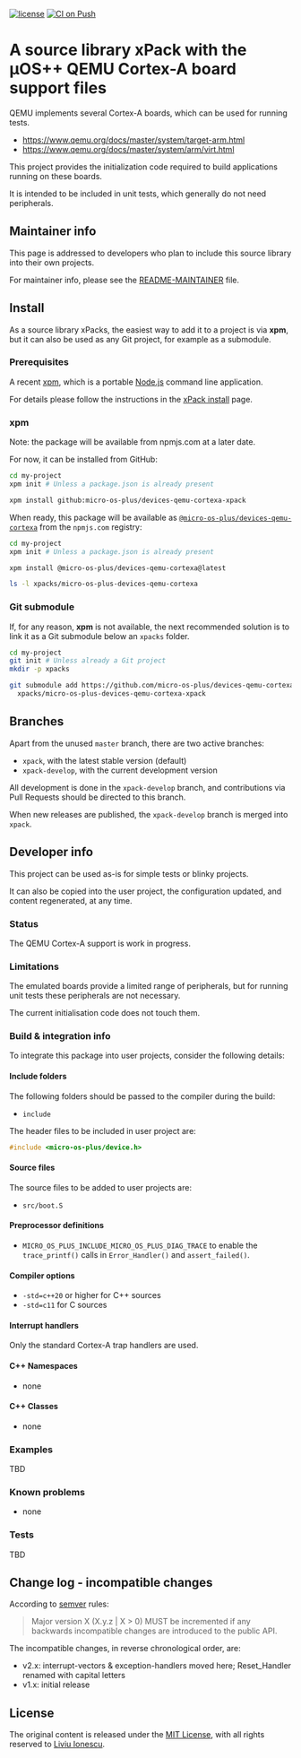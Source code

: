 [![license](https://img.shields.io/github/license/micro-os-plus/devices-qemu-cortexa-xpack)](https://github.com/micro-os-plus/devices-qemu-cortexa-xpack/blob/xpack/LICENSE)
[![CI on Push](https://github.com/micro-os-plus/devices-qemu-cortexa-xpack/workflows/CI%20on%20Push/badge.svg)](https://github.com/micro-os-plus/devices-qemu-cortexa-xpack/actions?query=workflow%3A%22CI+on+Push%22)

# A source library xPack with the µOS++ QEMU Cortex-A board support files

QEMU implements several Cortex-A boards, which can be used for running
tests.

- <https://www.qemu.org/docs/master/system/target-arm.html>
- <https://www.qemu.org/docs/master/system/arm/virt.html>

This project provides the initialization code required to build
applications running on these boards.

It is intended to be included in unit tests, which generally do not
need peripherals.

## Maintainer info

This page is addressed to developers who plan to include this source
library into their own projects.

For maintainer info, please see the
[README-MAINTAINER](README-MAINTAINER.md) file.

## Install

As a source library xPacks, the easiest way to add it to a project is via
**xpm**, but it can also be used as any Git project, for example as a submodule.

### Prerequisites

A recent [xpm](https://xpack.github.io/xpm/),
which is a portable [Node.js](https://nodejs.org/) command line application.

For details please follow the instructions in the
[xPack install](https://xpack.github.io/install/) page.

### xpm

Note: the package will be available from npmjs.com at a later date.

For now, it can be installed from GitHub:

```sh
cd my-project
xpm init # Unless a package.json is already present

xpm install github:micro-os-plus/devices-qemu-cortexa-xpack
```

When ready, this package will be available as
[`@micro-os-plus/devices-qemu-cortexa`](https://www.npmjs.com/package/@micro-os-plus/devices-qemu-cortexa)
from the `npmjs.com` registry:

```sh
cd my-project
xpm init # Unless a package.json is already present

xpm install @micro-os-plus/devices-qemu-cortexa@latest

ls -l xpacks/micro-os-plus-devices-qemu-cortexa
```

### Git submodule

If, for any reason, **xpm** is not available, the next recommended
solution is to link it as a Git submodule below an `xpacks` folder.

```sh
cd my-project
git init # Unless already a Git project
mkdir -p xpacks

git submodule add https://github.com/micro-os-plus/devices-qemu-cortexa-xpack.git \
  xpacks/micro-os-plus-devices-qemu-cortexa-xpack
```

## Branches

Apart from the unused `master` branch, there are two active branches:

- `xpack`, with the latest stable version (default)
- `xpack-develop`, with the current development version

All development is done in the `xpack-develop` branch, and contributions via
Pull Requests should be directed to this branch.

When new releases are published, the `xpack-develop` branch is merged
into `xpack`.

## Developer info

This project can be used as-is for simple tests or blinky projects.

It can also be copied into
the user project, the configuration updated, and content regenerated,
at any time.

### Status

The QEMU Cortex-A support is work in progress.

### Limitations

The emulated boards provide a limited range of peripherals, but for
running unit tests these peripherals are not necessary.

The current initialisation code does not touch them.

### Build & integration info

To integrate this package into user projects, consider the following details:

#### Include folders

The following folders should be passed to the compiler during the build:

- `include`

The header files to be included in user project are:

```c
#include <micro-os-plus/device.h>
```

#### Source files

The source files to be added to user projects are:

- `src/boot.S`

#### Preprocessor definitions

- `MICRO_OS_PLUS_INCLUDE_MICRO_OS_PLUS_DIAG_TRACE` to enable the `trace_printf()`
  calls in `Error_Handler()` and `assert_failed()`.

#### Compiler options

- `-std=c++20` or higher for C++ sources
- `-std=c11` for C sources

#### Interrupt handlers

Only the standard Cortex-A trap handlers are used.

#### C++ Namespaces

- none

#### C++ Classes

- none

### Examples

TBD

### Known problems

- none

### Tests

TBD

## Change log - incompatible changes

According to [semver](https://semver.org) rules:

> Major version X (X.y.z | X > 0) MUST be incremented if any
backwards incompatible changes are introduced to the public API.

The incompatible changes, in reverse chronological order,
are:

- v2.x: interrupt-vectors & exception-handlers moved here; Reset_Handler
  renamed with capital letters
- v1.x: initial release

## License

The original content is released under the
[MIT License](https://opensource.org/licenses/MIT/),
with all rights reserved to
[Liviu Ionescu](https://github.com/ilg-ul/).
